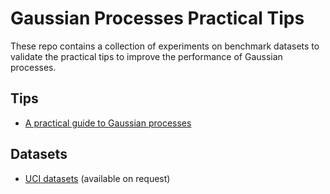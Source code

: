 # Gaussian Processes Practical Tips

These repo contains a collection of experiments on benchmark datasets to validate the practical tips to improve the performance of Gaussian processes.

## Tips

* [A practical guide to Gaussian processes](https://infallible-thompson-49de36.netlify.app/)

## Datasets

* [UCI datasets](https://drive.google.com/u/0/uc?id=0BxWe_IuTnMFcYXhxdUNwRHBKTlU) (available on request)